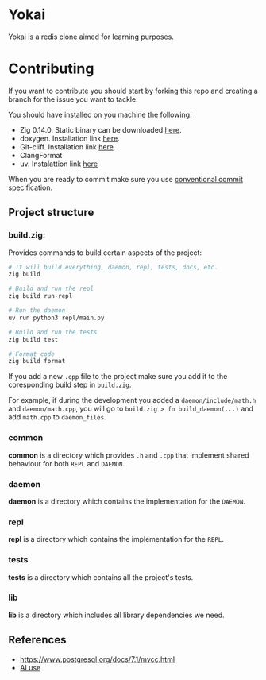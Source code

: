 # Yokai

Yokai is a redis clone aimed for learning purposes.

# Contributing

If you want to contribute you should start by forking this repo and creating
a branch for the issue you want to tackle.

You should have installed on you machine the following:
- Zig 0.14.0. Static binary can be downloaded [here](https://github.com/ziglang/zig/releases/tag/0.14.0).
- doxygen. Installation link [here](https://www.doxygen.nl/download.html).
- Git-cliff. Installation link [here](https://git-cliff.org/docs/installation/).
- ClangFormat
- uv. Instalattion link [here](https://github.com/astral-sh/uv)

When you are ready to commit make sure you use [conventional commit](https://www.conventionalcommits.org/en/v1.0.0/)
specification.

## Project structure

### build.zig:

Provides commands to build certain aspects of the project:
```bash
# It will build everything, daemon, repl, tests, docs, etc.
zig build

# Build and run the repl
zig build run-repl

# Run the daemon
uv run python3 repl/main.py

# Build and run the tests
zig build test

# Format code
zig build format
```

If you add a new `.cpp` file to the project make sure you add it to the
coresponding build step in `build.zig`.

For example, if during the development you added a `daemon/include/math.h` and
`daemon/math.cpp`, you will go to `build.zig > fn build_daemon(...)` and add
`math.cpp` to `daemon_files`.

### common

**common** is a directory which provides `.h` and `.cpp` that implement
shared behaviour for both `REPL` and `DAEMON`.

### daemon
**daemon** is a directory which contains the implementation for the `DAEMON`.

### repl
**repl** is a directory which contains the implementation for the `REPL`.

### tests
**tests** is a directory which contains all the project's tests.

### lib
**lib** is a directory which includes all library dependencies we need.

## References
- https://www.postgresql.org/docs/7.1/mvcc.html
- [AI use](https://github.com/R3ZV/Yokai/wiki/AI-prompt-engineering)
